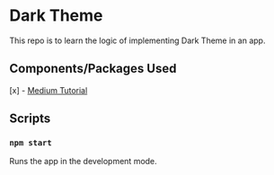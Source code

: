 # Dark Theme

This repo is to learn the logic of implementing Dark Theme in an app.

## Components/Packages Used

[x] - [Medium Tutorial](https://medium.com/@katiemctigue/how-to-create-a-dark-mode-in-sass-609f131a3995)

## Scripts

### `npm start`

Runs the app in the development mode.
